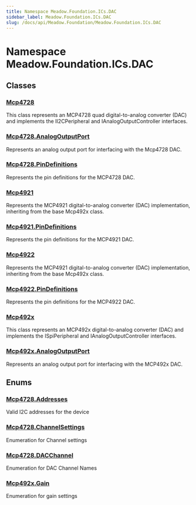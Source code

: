 ```yaml
---
title: Namespace Meadow.Foundation.ICs.DAC
sidebar_label: Meadow.Foundation.ICs.DAC
slug: /docs/api/Meadow.Foundation/Meadow.Foundation.ICs.DAC
---
```

# Namespace Meadow.Foundation.ICs.DAC
## Classes
### [Mcp4728](../Meadow.Foundation.ICs.DAC/Mcp4728)
This class represents an MCP4728 quad digital-to-analog converter (DAC) and implements 
the II2CPeripheral and IAnalogOutputController interfaces.
### [Mcp4728.AnalogOutputPort](../Meadow.Foundation.ICs.DAC/Mcp4728.AnalogOutputPort)
Represents an analog output port for interfacing with the Mcp4728 DAC.
### [Mcp4728.PinDefinitions](../Meadow.Foundation.ICs.DAC/Mcp4728.PinDefinitions)
Represents the pin definitions for the MCP4728 DAC.
### [Mcp4921](../Meadow.Foundation.ICs.DAC/Mcp4921)
Represents the MCP4921 digital-to-analog converter (DAC) implementation,
inheriting from the base Mcp492x class.
### [Mcp4921.PinDefinitions](../Meadow.Foundation.ICs.DAC/Mcp4921.PinDefinitions)
Represents the pin definitions for the MCP4921 DAC.
### [Mcp4922](../Meadow.Foundation.ICs.DAC/Mcp4922)
Represents the MCP4921 digital-to-analog converter (DAC) implementation,
inheriting from the base Mcp492x class.
### [Mcp4922.PinDefinitions](../Meadow.Foundation.ICs.DAC/Mcp4922.PinDefinitions)
Represents the pin definitions for the MCP4922 DAC.
### [Mcp492x](../Meadow.Foundation.ICs.DAC/Mcp492x)
This class represents an MCP492x digital-to-analog converter (DAC) and implements 
the ISpiPeripheral and IAnalogOutputController interfaces.
### [Mcp492x.AnalogOutputPort](../Meadow.Foundation.ICs.DAC/Mcp492x.AnalogOutputPort)
Represents an analog output port for interfacing with the MCP492x DAC.
## Enums
### [Mcp4728.Addresses](../Meadow.Foundation.ICs.DAC/Mcp4728.Addresses)
Valid I2C addresses for the device
### [Mcp4728.ChannelSettings](../Meadow.Foundation.ICs.DAC/Mcp4728.ChannelSettings)
Enumeration for Channel settings
### [Mcp4728.DACChannel](../Meadow.Foundation.ICs.DAC/Mcp4728.DACChannel)
Enumeration for DAC Channel Names
### [Mcp492x.Gain](../Meadow.Foundation.ICs.DAC/Mcp492x.Gain)
Enumeration for gain settings
